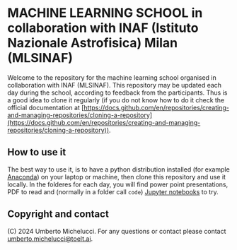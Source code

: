 # MACHINE LEARNING SCHOOL in collaboration with INAF (Istituto Nazionale Astrofisica) Milan (MLSINAF)

Welcome to the repository for the machine learning school organised in collaboration with INAF (MLSINAF). 
This repository may be updated each day during the school, according to feedback from the participants. Thus
is a good idea to clone it regularly (if you do not know how to do it check the official documentation at [https://docs.github.com/en/repositories/creating-and-managing-repositories/cloning-a-repository](https://docs.github.com/en/repositories/creating-and-managing-repositories/cloning-a-repository)).

## How to use it

The best way to use it, is to have a python distribution installed (for example [Anaconda](https://www.anaconda.com/)) on your laptop or machine, then clone this repository and use it locally. In the folderes for each day, you will find power point presentations, PDF to read and (normally in a folder call ```code```) [Jupyter notebooks](https://jupyter.org/) to try.

## Copyright and contact

(C) 2024 Umberto Michelucci. For any questions or contact please contact [umberto.michelucci@toelt.ai](mailto:umberto.michelucci@toelt.ai).